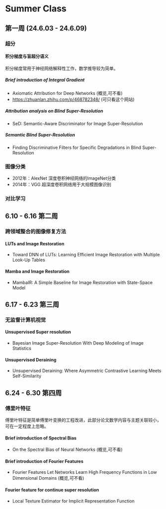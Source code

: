 # Summer Class
## 第一周  (24.6.03 - 24.6.09)
### 超分
#### 积分梯度与盲超分语义
积分梯度常用于神经网络解释性工作，数学推导较为简单。
##### Brief introduction of Integral Gradient  
- Axiomatic Attribution for Deep Networks (概览,可不看)
- https://zhuanlan.zhihu.com/p/468782348/ (可只看这个网站)
##### Attribution analysis on Blind Super-Resolution   
- SeD: Semantic-Aware Discriminator for Image Super-Resolution
##### Semantic Blind Super-Resolution   
- Finding Discriminative Filters for Specific Degradations in Blind Super-Resolution
### 图像分类
- 2012年：AlexNet 深度卷积神经网络的ImageNet分类
- 2014年：VGG 超深度卷积网络用于大规模图像识别
### 对比学习

## 6.10 - 6.16 第二周 
### 跨领域整合的图像修复方法
#### LUTs and Image Restoration
- Toward DNN of LUTs: Learning Efficient Image Restoration with Multiple Look-Up Tables
#### Mamba and Image Restoration
- MambaIR: A Simple Baseline for Image Restoration with State-Space Model

## 6.17 - 6.23 第三周 
### 无监督计算机视觉
#### Unsupervised Super resolution
- Bayesian Image Super-Resolution With Deep Modeling of Image Statistics
#### Unsupervised Deraining
- Unsupervised Deraining: Where Asymmetric Contrastive Learning Meets Self-Similarity

## 6.24 - 6.30 第四周 
### 傅里叶特征
傅里叶特征是简单傅里叶变换的工程改进，此部分论文数学内容与主题关联较小，可在一定程度上忽略。
#### Brief introduction of Spectral Bias
- On the Spectral Bias of Neural Networks (概览,可不看)
#### Brief introduction of Fourier Features
- Fourier Features Let Networks Learn High Frequency Functions in Low Dimensional Domains (概览,可不看)
#### Fourier feature for continue super resolution
- Local Texture Estimator for Implicit Representation Function




